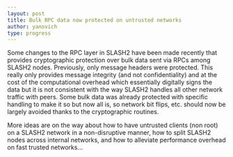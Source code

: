 ```yaml
---
layout: post
title: Bulk RPC data now protected on untrusted networks
author: yanovich
type: progress
---
```


Some changes to the RPC layer in SLASH2 have been made recently that provides cryptographic protection over bulk data sent via RPCs among SLASH2 nodes.  Previously, only message headers were protected.  This really only provides message integrity (and not confidentiality) and at the cost of the computational overhead which essentially digitally signs the data but it is not consistent with the way SLASH2 handles all other network traffic with peers.  Some bulk data was already protected with specific handling to make it so but now all is, so network bit flips, etc. should now be largely avoided thanks to the cryptographic routines.

More ideas are on the way about how to have untrusted clients (non root) on a SLASH2 network in a non-disruptive manner, how to split SLASH2 nodes across internal networks, and how to alleviate performance overhead on fast trusted networks...
